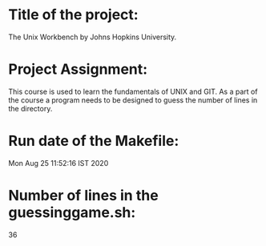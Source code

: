 # Title of the project:
The Unix Workbench by Johns Hopkins University.
# Project Assignment:
This course is used to learn the fundamentals of UNIX and GIT.  As a part of the course a program needs to be designed to guess the number of lines in the directory.
# Run date of the Makefile:
Mon Aug 25 11:52:16 IST 2020
# Number of lines in the guessinggame.sh:
36
